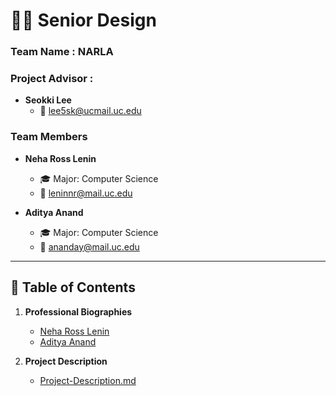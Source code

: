 # 👨‍🏫 Senior Design

### Team Name : **NARLA**  

### Project Advisor : 
- **Seokki Lee**
  - 📧 [lee5sk@ucmail.uc.edu](mailto:lee5sk@ucmail.uc.edu)

### Team Members  
- **Neha Ross Lenin**  
  - 🎓 Major: Computer Science  
  - 📧 [leninnr@mail.uc.edu](mailto:leninnr@mail.uc.edu)  

- **Aditya Anand**  
  - 🎓 Major: Computer Science  
  - 📧 [ananday@mail.uc.edu](mailto:ananday@mail.uc.edu)  

---

## 📑 Table of Contents  
1. **Professional Biographies**  
   - [Neha Ross Lenin](https://github.com/leninnr/CS5001---Senior-Design/blob/main/Professional%20Biography%20-%20Neha%20Ross%20Lenin.md)  
   - [Aditya Anand](https://github.com/leninnr/CS5001---Senior-Design/blob/main/Professional%20Biography%20-%20Aditya%20Anand.md)  

2. **Project Description**  
   - [Project-Description.md](https://github.com/leninnr/CS5001---Senior-Design/blob/main/Project-Description.md)  
